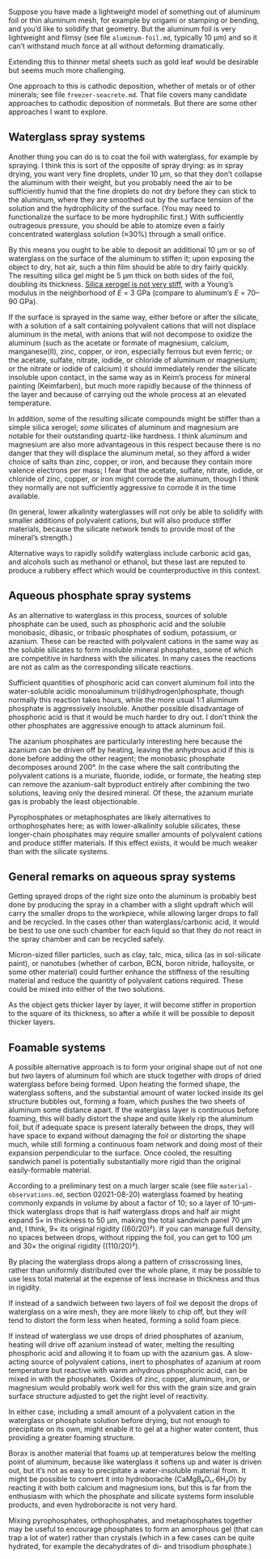 Suppose you have made a lightweight model of something out of aluminum
foil or thin aluminum mesh, for example by origami or stamping or
bending, and you’d like to solidify that geometry.  But the aluminum
foil is very lightweight and flimsy (see file `aluminum-foil.md`,
typically 10 μm) and so it can’t withstand much force at all without
deforming dramatically.

Extending this to thinner metal sheets such as gold leaf would be
desirable but seems much more challenging.

One approach to this is cathodic deposition, whether of metals or of
other minerals; see file `freezer-seacrete.md`.  That file covers many
candidate approaches to cathodic deposition of nonmetals.  But there
are some other approaches I want to explore.

Waterglass spray systems
------------------------

Another thing you can do is to coat the foil with waterglass, for
example by spraying.  I think this is sort of the opposite of spray
drying: as in spray drying, you want very fine droplets, under 10 μm,
so that they don’t collapse the aluminum with their weight, but you
probably need the air to be sufficiently humid that the fine droplets
do not dry before they can stick to the aluminum, where they are
smoothed out by the surface tension of the solution and the
hydrophilicity of the surface.  (You may need to functionalize the
surface to be more hydrophilic first.)  With sufficiently outrageous
pressure, you should be able to atomize even a fairly concentrated
waterglass solution (≈30%) through a small orifice.

By this means you ought to be able to deposit an additional 10 μm or
so of waterglass on the surface of the aluminum to stiffen it; upon
exposing the object to dry, hot air, such a thin film should be able
to dry fairly quickly.  The resulting silica gel might be 5 μm thick
on both sides of the foil, doubling its thickness. [Silica xerogel is
not very stiff][0], with a Young’s modulus in the neighborhood of *E*
= 3 GPa (compare to aluminum’s *E* = 70–90 GPa).

[0]: https://mdpi-res.com/d_attachment/gels/gels-01-00256/article_deploy/gels-01-00256.pdf "Mechanical Properties and Brittle Behavior of Silica Aerogels, by Thierry Woignier, Juan Primera, Adil Alaoui, Pascal Etienne, Florence Despestis, and Sylvie Calas-Etienne, Gels 02015, 1, 256-275; 10.3390/gels1020256, CC-BY"

If the surface is sprayed in the same way, either before or after the
silicate, with a solution of a salt containing polyvalent cations that
will not displace aluminum in the metal, with anions that will not
decompose to oxidize the aluminum (such as the acetate or formate of
magnesium, calcium, manganese(II), zinc, copper, or iron, especially
ferrous but even ferric; or the acetate, sulfate, nitrate, iodide, or
chloride of aluminum or magnesium; or the nitrate or iodide of
calcium) it should immediately render the silicate insoluble upon
contact, in the same way as in Keim’s process for mineral painting
(Keimfarben), but much more rapidly because of the thinness of the
layer and because of carrying out the whole process at an elevated
temperature.

In addition, some of the resulting silicate compounds might be stiffer
than a simple silica xerogel; *some* silicates of aluminum and
magnesium are notable for their outstanding quartz-like hardness.  I
think aluminum and magnesium are also more advantageous in this
respect because there is no danger that they will displace the
aluminum metal, so they afford a wider choice of salts than zinc,
copper, or iron, and because they contain more valence electrons per
mass; I fear that the acetate, sulfate, nitrate, iodide, or chloride
of zinc, copper, or iron might corrode the aluminum, though I think
they normally are not sufficiently aggressive to corrode it in the
time available.

(In general, lower alkalinity waterglasses will not only be able to
solidify with smaller additions of polyvalent cations, but will also
produce stiffer materials, because the silicate network tends to
provide most of the mineral’s strength.)

Alternative ways to rapidly solidify waterglass include carbonic acid
gas, and alcohols such as methanol or ethanol, but these last are
reputed to produce a rubbery effect which would be counterproductive
in this context.

Aqueous phosphate spray systems
-------------------------------

As an alternative to waterglass in this process, sources of soluble
phosphate can be used, such as phosphoric acid and the soluble
monobasic, dibasic, or tribasic phosphates of sodium, potassium, or
azanium.  These can be reacted with polyvalent cations in the same way
as the soluble silicates to form insoluble mineral phosphates, some of
which are competitive in hardness with the silicates.  In many cases
the reactions are not as calm as the corresponding silicate reactions.

Sufficient quantities of phosphoric acid can convert aluminum foil
into the water-soluble acidic monoaluminum tri(dihydrogen)phosphate,
though normally this reaction takes hours, while the more usual 1:1
aluminum phosphate is aggressively insoluble.  Another possible
disadvantage of phosphoric acid is that it would be much harder to dry
out.  I don’t think the other phosphates are aggressive enough to
attack aluminum foil.

The azanium phosphates are particularly interesting here because the
azanium can be driven off by heating, leaving the anhydrous acid if
this is done before adding the other reagent; the monobasic phosphate
decomposes around 200°.  In the case where the salt contributing the
polyvalent cations is a muriate, fluoride, iodide, or formate, the
heating step can remove the azanium-salt byproduct entirely after
combining the two solutions, leaving only the desired mineral.  Of
these, the azanium muriate gas is probably the least objectionable.

Pyrophosphates or metaphosphates are likely alternatives to
orthophosphates here; as with lower-alkalinity soluble silicates,
these longer-chain phosphates may require smaller amounts of
polyvalent cations and produce stiffer materials.  If this effect
exists, it would be much weaker than with the silicate systems.

General remarks on aqueous spray systems
----------------------------------------

Getting sprayed drops of the right size onto the aluminum is probably
best done by producing the spray in a chamber with a slight updraft
which will carry the smaller drops to the workpiece, while allowing
larger drops to fall and be recycled.  In the cases other than
waterglass/carbonic acid, it would be best to use one such chamber for
each liquid so that they do not react in the spray chamber and can be
recycled safely.

Micron-sized filler particles, such as clay, talc, mica, silica (as in
sol-silicate paint), or nanotubes (whether of carbon, BCN, boron
nitride, halloysite, or some other material) could further enhance the
stiffness of the resulting material and reduce the quantity of
polyvalent cations required.  These could be mixed into either of the
two solutions.

As the object gets thicker layer by layer, it will become stiffer in
proportion to the square of its thickness, so after a while it will be
possible to deposit thicker layers.

Foamable systems
----------------

A possible alternative approach is to form your original shape out of
not one but *two* layers of aluminum foil which are stuck together
with drops of dried waterglass before being formed.  Upon heating the
formed shape, the waterglass softens, and the substantial amount of
water locked inside its gel structure bubbles out, forming a foam,
which pushes the two sheets of aluminum some distance apart.  If the
waterglass layer is continuous before foaming, this will badly distort
the shape and quite likely rip the aluminum foil, but if adequate
space is present laterally between the drops, they will have space to
expand without damaging the foil or distorting the shape much, while
still forming a continuous foam network and doing most of their
expansion perpendicular to the surface.  Once cooled, the resulting
sandwich panel is potentially substantially more rigid than the
original easily-formable material.

According to a preliminary test on a much larger scale (see file
`material-observations.md`, section 02021-08-20) waterglass foamed by
heating commonly expands in volume by about a factor of 10; so a layer
of 10-μm-thick waterglass drops that is half waterglass drops and half
air might expand 5× in thickness to 50 μm, making the total sandwich
panel 70 μm and, I think, 9× its original rigidity ((60/20)²).  If you
can manage full density, no spaces between drops, without ripping the
foil, you can get to 100 μm and 30× the original rigidity ((110/20)²).

By placing the waterglass drops along a pattern of crisscrossing
lines, rather than uniformly distributed over the whole plane, it may
be possible to use less total material at the expense of less increase
in thickness and thus in rigidity.

If instead of a sandwich between two layers of foil we deposit the
drops of waterglass on a wire mesh, they are more likely to chip off,
but they will tend to distort the form less when heated, forming a
solid foam piece.

If instead of waterglass we use drops of dried phosphates of azanium,
heating will drive off azanium instead of water, melting the resulting
phosphoric acid and allowing it to foam up with the azanium gas.  A
slow-acting source of polyvalent cations, inert to phosphates of
azanium at room temperature but reactive with warm anhydrous
phosphoric acid, can be mixed in with the phosphates.  Oxides of zinc,
copper, aluminum, iron, or magnesium would probably work well for this
with the grain size and grain surface structure adjusted to get the
right level of reactivity.

In either case, including a small amount of a polyvalent cation in the
waterglass or phosphate solution before drying, but not enough to
precipitate on its own, might enable it to gel at a higher water
content, thus providing a greater foaming structure.

Borax is another material that foams up at temperatures below the
melting point of aluminum, because like waterglass it softens up and
water is driven out, but it’s not as easy to precipitate a
water-insoluble material from.  It might be possible to convert it
into hydroboracite (CaMgB₆O₁₁·6H₂O) by reacting it with both calcium
and magnesium ions, but this is far from the enthusiasm with which the
phosphate and silicate systems form insoluble products, and even
hydroboracite is not very hard.

Mixing pyrophosphates, orthophosphates, and metaphosphates together
may be useful to encourage phosphates to form an amorphous gel (that
can trap a lot of water) rather than crystals (which in a few cases
can be quite hydrated, for example the decahydrates of di- and
trisodium phosphate.)
